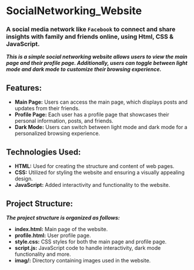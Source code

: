 # SocialNetworking_Website
### A social media network like `Facebook` to connect and share insights with family and friends online, using Html, CSS &amp; JavaScript.

***This is a simple social networking website allows users to view the main page and their profile page. Additionally, users can toggle between **light mode** and **dark mode** to customize their browsing experience.***

## Features:
- **Main Page:** Users can access the main page, which displays posts and updates from their friends.
- **Profile Page:** Each user has a profile page that showcases their personal information, posts, and friends.
- **Dark Mode:** Users can switch between light mode and dark mode for a personalized browsing experience.

## Technologies Used:
- **HTML:** Used for creating the structure and content of web pages.
- **CSS:** Utilized for styling the website and ensuring a visually appealing design.
- **JavaScript:** Added interactivity and functionality to the website.

## Project Structure:
***The project structure is organized as follows:***
- **index.html:** Main page of the website.
- **profile.html:** User profile page.
- **style.css:** CSS styles for both the main page and profile page.
- **script.js:** JavaScript code to handle interactivity, dark mode functionality and more.
- **imag/:** Directory containing images used in the website.
